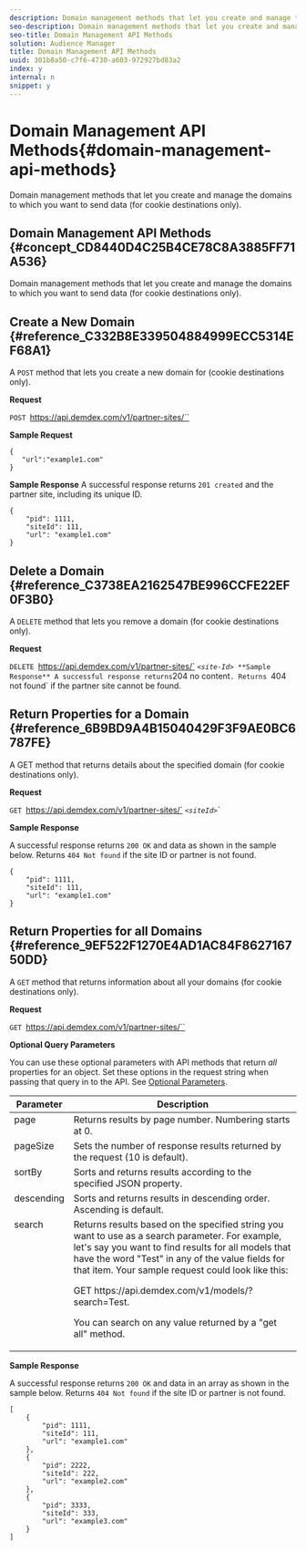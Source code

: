 ```yaml
---
description: Domain management methods that let you create and manage the domains to which you want to send data (for cookie destinations only).
seo-description: Domain management methods that let you create and manage the domains to which you want to send data (for cookie destinations only).
seo-title: Domain Management API Methods
solution: Audience Manager
title: Domain Management API Methods
uuid: 301b8a50-c7f6-4730-a603-972927bd83a2
index: y
internal: n
snippet: y
---
```


# Domain Management API Methods{#domain-management-api-methods}

Domain management methods that let you create and manage the domains to which you want to send data (for cookie destinations only).

## Domain Management API Methods {#concept_CD8440D4C25B4CE78C8A3885FF71A536}

Domain management methods that let you create and manage the domains to which you want to send data (for cookie destinations only).

<!-- 

c_partner_site.xml

 -->

## Create a New Domain {#reference_C332B8E339504884999ECC5314EF68A1}

A `POST` method that lets you create a new domain for (cookie destinations only).

<!-- 

r_post_new_partner_site.xml

 -->

**Request**

`POST `https://api.demdex.com/v1/partner-sites/``

**Sample Request** 

```
{
   "url":"example1.com"
}
```

**Sample Response** A successful response returns `201 created` and the partner site, including its unique ID. 

```
{
    "pid": 1111,
    "siteId": 111,
    "url": "example1.com"
}
```

## Delete a Domain {#reference_C3738EA2162547BE996CCFE22EF0F3B0}

A `DELETE` method that lets you remove a domain (for cookie destinations only).

<!-- 

r_delete_partner_site.xml

 -->

**Request**

`DELETE `https://api.demdex.com/v1/partner-sites/` *`<site-Id>`*` 
**Sample Response** A successful response returns `204 no content`. Returns `404 not found` if the partner site cannot be found. 

## Return Properties for a Domain {#reference_6B9BD9A4B15040429F3F9AE0BC6787FE}

A GET method that returns details about the specified domain (for cookie destinations only).

<!-- 

r_get_partner_site.xml

 -->

**Request**

`GET `https://api.demdex.com/v1/partner-sites/` *`<siteId>`*`

**Sample Response**

A successful response returns `200 OK` and data as shown in the sample below. Returns `404 Not found` if the site ID or partner is not found. 

```
{
    "pid": 1111,
    "siteId": 111,
    "url": "example1.com"
}
```

## Return Properties for all Domains {#reference_9EF522F1270E4AD1AC84F862716750DD}

A `GET` method that returns information about all your domains (for cookie destinations only).

<!-- 

r_get_partner_sites.xml

 -->

**Request**

`GET `https://api.demdex.com/v1/partner-sites/``

**Optional Query Parameters**

You can use these optional parameters with API methods that return *all* properties for an object. Set these options in the request string when passing that query in to the API. See [Optional Parameters](../../c-api/c-rest-api-main/aam-api-getting-started.md#concept_BB1E73AE736F4F54830E6CAF28089608).  

<table id="table_B05A8EE22C9A4C72B84A8479E1AB7D0A"> 
 <thead> 
  <tr> 
   <th colname="col1" class="entry"> Parameter </th> 
   <th colname="col2" class="entry"> Description </th> 
  </tr>
 </thead>
 <tbody> 
  <tr valign="top"> 
   <td colname="col1"><span class="codeph"> page</span> </td> 
   <td colname="col2"> Returns results by page number. Numbering starts at 0. </td> 
  </tr> 
  <tr valign="top"> 
   <td colname="col1"><span class="codeph"> pageSize</span> </td> 
   <td colname="col2"> Sets the number of response results returned by the request (10 is default). </td> 
  </tr> 
  <tr valign="top"> 
   <td colname="col1"><span class="codeph"> sortBy</span> </td> 
   <td colname="col2"> Sorts and returns results according to the specified JSON property. </td> 
  </tr> 
  <tr valign="top"> 
   <td colname="col1"><span class="codeph"> descending</span> </td> 
   <td colname="col2"> Sorts and returns results in descending order. Ascending is default. </td> 
  </tr> 
  <tr valign="top"> 
   <td colname="col1"><span class="codeph"> search</span> </td> 
   <td colname="col2">Returns results based on the specified string you want to use as a search parameter. For example, let's say you want to find results for all models that have the word "Test" in any of the value fields for that item. Your sample request could look like this: <p><span class="codeph"> GET https://api.demdex.com/v1/models/?search=Test</span>. </p> <p>You can search on any value returned by a "get all" method. </p> </td> 
  </tr> 
 </tbody> 
</table>

**Sample Response**

A successful response returns `200 OK` and data in an array as shown in the sample below. Returns `404 Not found` if the site ID or partner is not found. 

```
[
    {
        "pid": 1111,
        "siteId": 111,
        "url": "example1.com"
    },
    {
        "pid": 2222,
        "siteId": 222,
        "url": "example2.com"
    },
    {
        "pid": 3333,
        "siteId": 333,
        "url": "example3.com"
    }
]

```

